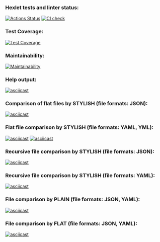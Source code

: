 ### Hexlet tests and linter status:
[![Actions Status](https://github.com/SlashDimka/python-project-50/workflows/hexlet-check/badge.svg)](https://github.com/SlashDimka/python-project-50/actions)
[![CI check](https://github.com/SlashDimka/python-project-50/actions/workflows/main.yml/badge.svg)](https://github.com/SlashDimka/python-project-50/actions/workflows/main.yml)

### Test Coverage:
[![Test Coverage](https://api.codeclimate.com/v1/badges/f06ecbbd4cc7d887d05d/test_coverage)](https://codeclimate.com/github/SlashDimka/python-project-50/test_coverage)

### Maintainability:
[![Maintainability](https://api.codeclimate.com/v1/badges/f06ecbbd4cc7d887d05d/maintainability)](https://codeclimate.com/github/SlashDimka/python-project-50/maintainability)

### Help output:
[![asciicast](https://asciinema.org/a/BCrYMBot1PEBruRbLfrwSjiSG.svg)](https://asciinema.org/a/BCrYMBot1PEBruRbLfrwSjiSG)
### Comparison of flat files by STYLISH (file formats: JSON):
[![asciicast](https://asciinema.org/a/2YZuOGtMNrZ386aUf8UJbJMXM.svg)](https://asciinema.org/a/2YZuOGtMNrZ386aUf8UJbJMXM)
### Flat file comparison by STYLISH (file formats: YAML, YML):
[![asciicast](https://asciinema.org/a/icwSHjI1fQBQUSnQO5npGbME8.svg)](https://asciinema.org/a/icwSHjI1fQBQUSnQO5npGbME8)
[![asciicast](https://asciinema.org/a/cYtO0129hxpti54FvdzJyeWjx.svg)](https://asciinema.org/a/cYtO0129hxpti54FvdzJyeWjx)
### Recursive file comparison by STYLISH (file formats: JSON):
[![asciicast](https://asciinema.org/a/M71XQWWY959V1eusscFW5wTnY.svg)](https://asciinema.org/a/M71XQWWY959V1eusscFW5wTnY)
### Recursive file comparison by STYLISH (file formats: YAML):
[![asciicast](https://asciinema.org/a/oKNlVLfwT2yKeL9o5eUMYW7CJ.svg)](https://asciinema.org/a/oKNlVLfwT2yKeL9o5eUMYW7CJ)
### File comparison by PLAIN (file formats: JSON, YAML):
[![asciicast](https://asciinema.org/a/kvzo1S66D50dqJy0yVdhx1eZP.svg)](https://asciinema.org/a/kvzo1S66D50dqJy0yVdhx1eZP)
### File comparison by FLAT (file formats: JSON, YAML):
[![asciicast](https://asciinema.org/a/RePjrS71bc12uKBNJJUmrEXfX.svg)](https://asciinema.org/a/RePjrS71bc12uKBNJJUmrEXfX)
